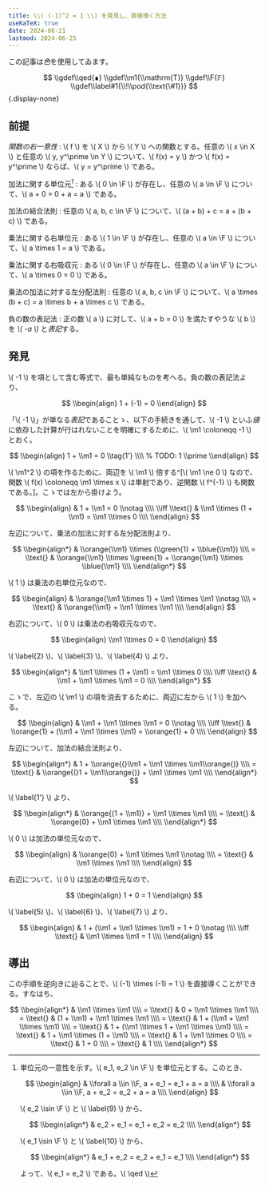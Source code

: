 ```yaml
---
title: \\( (-1)^2 = 1 \\) を発見し、直接導く方法
useKaTeX: true
date: 2024-06-21
lastmod: 2024-06-25
---
```


<aside>

  この記事は*色*を使用してゐます。

</aside>

$$
\\gdef\\qed{∎}
\\gdef\\m1{\\mathrm{T}}
\\gdef\\F{𝔽}
\\gdef\\label#1{\\!\\pod{\\text{\#1}}}
$$
{.display-none}

## 前提

<em>関数の右一意性</em>
: \\( f \\) を \\( X \\) から \\( Y \\) への関数とする。任意の \\( x \\in X \\) と任意の \\( y, y^\\prime \\in Y \\) について、\\( f(x) = y \\) かつ \\( f(x) = y^\\prime \\) ならば、\\( y = y^\\prime \\) である。

加法に関する単位元[^add-id-unique]
: ある \\( 0 \\in \\F \\) が存在し、任意の \\( a \\in \\F \\) について、\\( a + 0 = 0 + a = a \\) である。

加法の結合法則
: 任意の \\( a, b, c \\in \\F \\) について、\\( (a + b) + c = a + (b + c) \\) である。
 
乗法に関する右単位元
: ある \\( 1 \\in \\F \\) が存在し、任意の \\( a \\in \\F \\) について、\\( a \\times 1 = a \\) である。

乗法に関する右吸収元
: ある \\( 0 \\in \\F \\) が存在し、任意の \\( a \\in \\F \\) について、\\( a \\times 0 = 0 \\) である。

乗法の加法に対する左分配法則
: 任意の \\( a, b, c \\in \\F \\) について、\\( a \\times (b + c) = a \\times b + a \\times c \\) である。

負の数の表記法
: 正の数 \\( a \\) に対して、\\( a + b = 0 \\) を満たすやうな \\( b \\) を <i>\\( -a \\)</i> と*表記*する。

[^add-id-unique]:
    単位元の一意性を示す。\\( e_1, e_2 \\in \\F \\) を単位元とする。このとき、

    $$
    \\begin{align}
    & \\forall a \\in \\F, a + e_1 = e_1 + a = a \\\\
    & \\forall a \\in \\F, a + e_2 = e_2 + a = a \\\\
    \\end{align}
    $$

    \\( e_2 \\isin \\F \\) と \\( \\label{9} \\) から、

    $$
    \\begin{align*}
    & e_2 + e_1 = e_1 + e_2 = e_2 \\\\
    \\end{align*}
    $$

    \\( e_1 \\isin \\F \\) と \\( \\label{10} \\) から、

    $$
    \\begin{align*}
    & e_1 + e_2 = e_2 + e_1 = e_1 \\\\
    \\end{align*}
    $$

    よって、\\( e_1 = e_2 \\) である。\\( \\qed \\)

## 発見

\\( -1 \\) を項として含む等式で、最も単純なものを考へる。負の数の表記法より、

$$
\\begin{align}
1 + (-1) = 0
\\end{align}
$$

「\\( -1 \\)」が単なる*表記*であることゝ、以下の手続きを通して、\\( -1 \\) といふ*値*に依存した計算が行はれないことを明確にするために、\\( \\m1 \\coloneqq -1 \\) とおく。

$$
\\begin{align}
1 + \\m1 = 0 \\tag{1'} \\\\ % TODO: 1 \\prime
\\end{align}
$$

\\( \\m1^2 \\) の項を作るために、両辺を \\( \\m1 \\) 倍する^[\\( \\m1 \\ne 0 \\) なので、関数 \\( f(x) \\coloneqq \\m1 \\times x \\) は単射であり、逆関数 \\( f^{-1} \\) も関数である。]。こゝでは左から掛けよう。

$$
\\begin{align}
               & 1 + \\m1 = 0 \\notag \\\\
\\iff \\text{} & \\m1 \\times (1 + \\m1) = \\m1 \\times 0 \\\\ 
\\end{align}
$$

左辺について、乗法の加法に対する左分配法則より、

$$
\\begin{align*}
           & \\orange{\\m1} \\times (\\green{1} + \\blue{\\m1}) \\\\
= \\text{} & \\orange{\\m1} \\times \\green{1} + \\orange{\\m1} \\times \\blue{\\m1} \\\\
\\end{align*}
$$

\\( 1 \\) は乗法の右単位元なので、

$$
\\begin{align}
           & \\orange{\\m1 \\times 1} + \\m1 \\times \\m1 \\notag \\\\
= \\text{} & \\orange{\\m1} + \\m1 \\times \\m1 \\\\
\\end{align}
$$

右辺について、\\( 0 \\) は乗法の右吸収元なので、

$$
\\begin{align}
\\m1 \\times 0 = 0
\\end{align}
$$

\\( \\label{2} \\)、\\( \\label{3} \\)、\\( \\label{4} \\) より、

$$
\\begin{align*}
               & \\m1 \\times (1 + \\m1) = \\m1 \\times 0 \\\\
\\iff \\text{} & \\m1 + \\m1 \\times \\m1 = 0 \\\\
\\end{align*}
$$

こゝで、左辺の \\( \\m1 \\) の項を消去するために、両辺に左から \\( 1 \\) を加へる。

$$
\\begin{align}
               & \\m1 + \\m1 \\times \\m1 = 0 \\notag \\\\
\\iff \\text{} & \\orange{1} + (\\m1 + \\m1 \\times \\m1) = \\orange{1} + 0 \\\\
\\end{align}
$$

左辺について、加法の結合法則より、

$$
\\begin{align*}
           & 1 + \\orange{(}\\m1 + \\m1 \\times \\m1\\orange{)} \\\\
= \\text{} & \\orange{(}1 + \\m1\\orange{)} + \\m1 \\times \\m1 \\\\
\\end{align*}
$$

\\( \\label{1'} \\) より、

$$
\\begin{align*}
           & \\orange{(1 + \\m1)} + \\m1 \\times \\m1 \\\\
= \\text{} & \\orange{0} + \\m1 \\times \\m1 \\\\
\\end{align*}
$$

\\( 0 \\) は加法の単位元なので、

$$
\\begin{align}
           & \\orange{0} + \\m1 \\times \\m1 \\notag \\\\
= \\text{} & \\m1 \\times \\m1 \\\\
\\end{align}
$$

右辺について、\\( 0 \\) は加法の単位元なので、

$$
\\begin{align}
1 + 0 = 1
\\end{align}
$$

\\( \\label{5} \\)、\\( \\label{6} \\)、\\( \\label{7} \\) より、

$$
\\begin{align}
               & 1 + (\\m1 + \\m1 \\times \\m1) = 1 + 0 \\notag \\\\
\\iff \\text{} & \\m1 \\times \\m1 = 1 \\\\
\\end{align}
$$

## 導出

この手順を逆向きに辿ることで、\\( (-1) \\times (-1) = 1 \\) を直接導くことができる。すなはち、

$$
\\begin{align*}
           & \\m1 \\times \\m1 \\\\
= \\text{} & 0 + \\m1 \\times \\m1 \\\\
= \\text{} & (1 + \\m1) + \\m1 \\times \\m1 \\\\
= \\text{} & 1 + (\\m1 + \\m1 \\times \\m1) \\\\
= \\text{} & 1 + (\\m1 \\times 1 + \\m1 \\times \\m1) \\\\
= \\text{} & 1 + \\m1 \\times (1 + \\m1) \\\\
= \\text{} & 1 + \\m1 \\times 0 \\\\
= \\text{} & 1 + 0 \\\\
= \\text{} & 1 \\\\
\\end{align*}
$$

